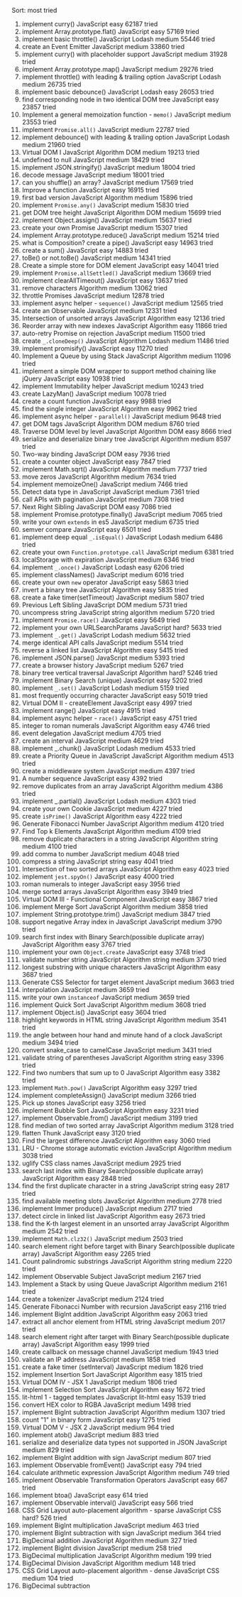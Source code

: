 Sort: most tried
1. implement curry()
JavaScript
easy
62187 tried
3. implement Array.prototype.flat()
JavaScript
easy
57169 tried
4. implement basic throttle()
JavaScript
Lodash
medium
55446 tried
16. create an Event Emitter
JavaScript
medium
33860 tried
2. implement curry() with placeholder support
JavaScript
medium
31928 tried
151. implement Array.prototype.map()
JavaScript
medium
29276 tried
5. implement throttle() with leading & trailing option
JavaScript
Lodash
medium
26735 tried
6. implement basic debounce()
JavaScript
Lodash
easy
26053 tried
19. find corresponding node in two identical DOM tree
JavaScript
easy
23857 tried
14. Implement a general memoization function - `memo()`
JavaScript
medium
23553 tried
32. implement `Promise.all()`
JavaScript
medium
22787 tried
7. implement debounce() with leading & trailing option
JavaScript
Lodash
medium
21960 tried
113. Virtual DOM I
JavaScript
Algorithm
DOM
medium
19213 tried
176. undefined to null
JavaScript
medium
18429 tried
21. implement JSON.stringify()
JavaScript
medium
18004 tried
9. decode message
JavaScript
medium
18001 tried
8. can you shuffle() an array?
JavaScript
medium
17569 tried
18. Improve a function
JavaScript
easy
16915 tried
10. first bad version
JavaScript
Algorithm
medium
15896 tried
34. implement `Promise.any()`
JavaScript
medium
15830 tried
58. get DOM tree height
JavaScript
Algorithm
DOM
medium
15699 tried
26. implement Object.assign()
JavaScript
medium
15637 tried
67. create your own Promise
JavaScript
medium
15307 tried
146. implement Array.prototype.reduce()
JavaScript
medium
15214 tried
11. what is Composition? create a pipe()
JavaScript
easy
14963 tried
23. create a sum()
JavaScript
easy
14883 tried
161. toBe() or not.toBe()
JavaScript
medium
14341 tried
17. Create a simple store for DOM element
JavaScript
easy
14041 tried
33. implement `Promise.allSettled()`
JavaScript
medium
13669 tried
28. implement clearAllTimeout()
JavaScript
easy
13637 tried
165. remove characters
Algorithm
medium
13062 tried
92. throttle Promises
JavaScript
medium
12878 tried
29. implement async helper - `sequence()`
JavaScript
medium
12565 tried
57. create an Observable
JavaScript
medium
12331 tried
167. Intersection of unsorted arrays
JavaScript
Algorithm
easy
12136 tried
25. Reorder array with new indexes
JavaScript
Algorithm
easy
11866 tried
64. auto-retry Promise on rejection
JavaScript
medium
11500 tried
63. create `_.cloneDeep()`
JavaScript
Algorithm
Lodash
medium
11486 tried
159. implement promisify()
JavaScript
easy
11270 tried
13. Implement a Queue by using Stack
JavaScript
Algorithm
medium
11096 tried
15. implement a simple DOM wrapper to support method chaining like jQuery
JavaScript
easy
10938 tried
12. implement Immutability helper
JavaScript
medium
10243 tried
130. create LazyMan()
JavaScript
medium
10078 tried
155. create a count function
JavaScript
easy
9988 tried
162. find the single integer
JavaScript
Algorithm
easy
9962 tried
30. implement async helper - `parallel()`
JavaScript
medium
9648 tried
68. get DOM tags
JavaScript
Algorithm
DOM
medium
8760 tried
104. Traverse DOM level by level
JavaScript
Algorithm
DOM
easy
8666 tried
110. serialize and deserialize binary tree
JavaScript
Algorithm
medium
8597 tried
154. Two-way binding
JavaScript
DOM
easy
7936 tried
148. create a counter object
JavaScript
easy
7847 tried
103. implement Math.sqrt()
JavaScript
Algorithm
medium
7737 tried
168. move zeros
JavaScript
Algorithm
medium
7634 tried
122. implement memoizeOne()
JavaScript
medium
7466 tried
20. Detect data type in JavaScript
JavaScript
medium
7361 tried
56. call APIs with pagination
JavaScript
medium
7308 tried
89. Next Right Sibling
JavaScript
DOM
easy
7086 tried
123. implement Promise.prototype.finally()
JavaScript
medium
7065 tried
53. write your own `extends` in es5
JavaScript
medium
6735 tried
157. semver compare
JavaScript
easy
6501 tried
69. implement deep equal `_.isEqual()`
JavaScript
Lodash
medium
6486 tried
61. create your own `Function.prototype.call`
JavaScript
medium
6381 tried
135. localStorage with expiration
JavaScript
medium
6346 tried
46. implement `_.once()`
JavaScript
Lodash
easy
6206 tried
125. implement classNames()
JavaScript
medium
6016 tried
60. create your own `new` operator
JavaScript
easy
5863 tried
91. invert a binary tree
JavaScript
Algorithm
easy
5835 tried
36. create a fake timer(setTimeout)
JavaScript
medium
5807 tried
158. Previous Left Sibling
JavaScript
DOM
medium
5731 tried
173. uncompress string
JavaScript
string
algorithm
medium
5720 tried
35. implement `Promise.race()`
JavaScript
easy
5649 tried
80. implement your own URLSearchParams
JavaScript
hard?
5633 tried
85. implement `_.get()`
JavaScript
Lodash
medium
5632 tried
101. merge identical API calls
JavaScript
medium
5514 tried
47. reverse a linked list
JavaScript
Algorithm
easy
5415 tried
22. implement JSON.parse()
JavaScript
medium
5393 tried
59. create a browser history
JavaScript
medium
5267 tried
137. binary tree vertical traversal
JavaScript
Algorithm
hard?
5246 tried
37. implement Binary Search (unique)
JavaScript
easy
5202 tried
156. implement `_.set()`
JavaScript
Lodash
medium
5159 tried
145. most frequently occurring character
JavaScript
easy
5019 tried
118. Virtual DOM II - createElement
JavaScript
easy
4997 tried
39. implement range()
JavaScript
easy
4915 tried
31. implement async helper - `race()`
JavaScript
easy
4751 tried
163. integer to roman numerals
JavaScript
Algorithm
easy
4746 tried
117. event delegation
JavaScript
medium
4705 tried
83. create an interval
JavaScript
medium
4629 tried
131. implement _.chunk()
JavaScript
Lodash
medium
4533 tried
24. create a Priority Queue in JavaScript
JavaScript
Algorithm
medium
4513 tried
52. create a middleware system
JavaScript
medium
4397 tried
121. A number sequence
JavaScript
easy
4392 tried
66. remove duplicates from an array
JavaScript
Algorithm
medium
4386 tried
139. implement _.partial()
JavaScript
Lodash
medium
4303 tried
134. create your own Cookie
JavaScript
medium
4227 tried
120. create `isPrime()`
JavaScript
Algorithm
easy
4222 tried
86. Generate Fibonacci Number
JavaScript
Algorithm
medium
4120 tried
152. Find Top k Elements
JavaScript
Algorithm
medium
4109 tried
112. remove duplicate characters in a string
JavaScript
Algorithm
string
medium
4100 tried
65. add comma to number
JavaScript
medium
4048 tried
97. compress a string
JavaScript
string
easy
4041 tried
138. Intersection of two sorted arrays
JavaScript
Algorithm
easy
4023 tried
38. implement `jest.spyOn()`
JavaScript
easy
4000 tried
133. roman numerals to integer
JavaScript
easy
3956 tried
81. merge sorted arrays
JavaScript
Algorithm
easy
3949 tried
140. Virtual DOM III - Functional Component
JavaScript
easy
3867 tried
41. implement Merge Sort
JavaScript
Algorithm
medium
3858 tried
95. implement String.prototype.trim()
JavaScript
medium
3847 tried
88. support negative Array index in JavaScript
JavaScript
medium
3790 tried
48. search first index with Binary Search(possible duplicate array)
JavaScript
Algorithm
easy
3767 tried
94. implement your own `Object.create`
JavaScript
easy
3748 tried
166. validate number string
JavaScript
Algorithm
string
medium
3730 tried
87. longest substring with unique characters
JavaScript
Algorithm
easy
3687 tried
170. Generate CSS Selector for target element
JavaScript
medium
3663 tried
149. interpolation
JavaScript
medium
3659 tried
90. write your own `instanceof`
JavaScript
medium
3659 tried
43. implement Quick Sort
JavaScript
Algorithm
medium
3608 tried
116. implement Object.is()
JavaScript
easy
3604 tried
55. highlight keywords in HTML string
JavaScript
Algorithm
medium
3541 tried
132. the angle between hour hand and minute hand of a clock
JavaScript
medium
3494 tried
79. convert snake_case to camelCase
JavaScript
medium
3431 tried
102. validate string of parentheses
JavaScript
Algorithm
string
easy
3396 tried
106. Find two numbers that sum up to 0
JavaScript
Algorithm
easy
3382 tried
109. implement `Math.pow()`
JavaScript
Algorithm
easy
3297 tried
27. implement completeAssign()
JavaScript
medium
3266 tried
147. Pick up stones
JavaScript
easy
3256 tried
40. implement Bubble Sort
JavaScript
Algorithm
easy
3231 tried
70. implement Observable.from()
JavaScript
medium
3199 tried
136. find median of two sorted array
JavaScript
Algorithm
medium
3128 tried
54. flatten Thunk
JavaScript
easy
3120 tried
107. Find the largest difference
JavaScript
Algorithm
easy
3060 tried
169. LRU - Chrome storage automatic eviction
JavaScript
Algorithm
medium
3038 tried
153. uglify CSS class names
JavaScript
medium
2925 tried
49. search last index with Binary Search(possible duplicate array)
JavaScript
Algorithm
easy
2848 tried
105. find the first duplicate character in a string
JavaScript
string
easy
2817 tried
82. find available meeting slots
JavaScript
Algorithm
medium
2778 tried
164. implement Immer produce()
JavaScript
medium
2717 tried
100. detect circle in linked list
JavaScript
Algorithm
easy
2673 tried
45. find the K-th largest element in an unsorted array
JavaScript
Algorithm
medium
2542 tried
172. implement `Math.clz32()`
JavaScript
medium
2503 tried
50. search element right before target with Binary Search(possible duplicate array)
JavaScript
Algorithm
easy
2265 tried
111. Count palindromic substrings
JavaScript
Algorithm
string
medium
2220 tried
71. implement Observable Subject
JavaScript
medium
2167 tried
108. Implement a Stack by using Queue
JavaScript
Algorithm
medium
2161 tried
119. create a tokenizer
JavaScript
medium
2124 tried
93. Generate Fibonacci Number with recursion
JavaScript
easy
2116 tried
62. implement BigInt addition
JavaScript
Algorithm
easy
2063 tried
99. extract all anchor element from HTML string
JavaScript
medium
2017 tried
51. search element right after target with Binary Search(possible duplicate array)
JavaScript
Algorithm
easy
1999 tried
171. create callback on message channel
JavaScript
medium
1943 tried
98. validate an IP address
JavaScript
medium
1858 tried
84. create a fake timer (setInterval)
JavaScript
medium
1826 tried
42. implement Insertion Sort
JavaScript
Algorithm
easy
1815 tried
143. Virtual DOM IV - JSX 1
JavaScript
medium
1806 tried
44. implement Selection Sort
JavaScript
Algorithm
easy
1672 tried
142. lit-html 1 - tagged templates
JavaScript
lit-html
easy
1539 tried
78. convert HEX color to RGBA
JavaScript
medium
1498 tried
75. implement BigInt subtraction
JavaScript
Algorithm
medium
1307 tried
96. count "1" in binary form
JavaScript
easy
1275 tried
150. Virtual DOM V - JSX 2
JavaScript
medium
964 tried
160. implement atob()
JavaScript
medium
883 tried
144. serialize and deserialize data types not supported in JSON
JavaScript
medium
829 tried
76. implement BigInt addition with sign
JavaScript
medium
807 tried
73. implement Observable fromEvent()
JavaScript
easy
794 tried
124. calculate arithmetic expression
JavaScript
Algorithm
medium
749 tried
74. implement Observable Transformation Operators
JavaScript
easy
667 tried
141. implement btoa()
JavaScript
easy
614 tried
72. implement Observable interval()
JavaScript
easy
566 tried
174. CSS Grid Layout auto-placement algorithm - sparse
JavaScript
CSS
hard?
526 tried
114. implement BigInt multiplication
JavaScript
medium
463 tried
77. implement BigInt subtraction with sign
JavaScript
medium
364 tried
126. BigDecimal addition
JavaScript
Algorithm
medium
327 tried
115. implement BigInt division
JavaScript
medium
258 tried
128. BigDecimal multiplication
JavaScript
Algorithm
medium
199 tried
129. BigDecimal Division
JavaScript
Algorithm
medium
148 tried
175. CSS Grid Layout auto-placement algorithm - dense
JavaScript
CSS
medium
104 tried
127. BigDecimal subtraction
